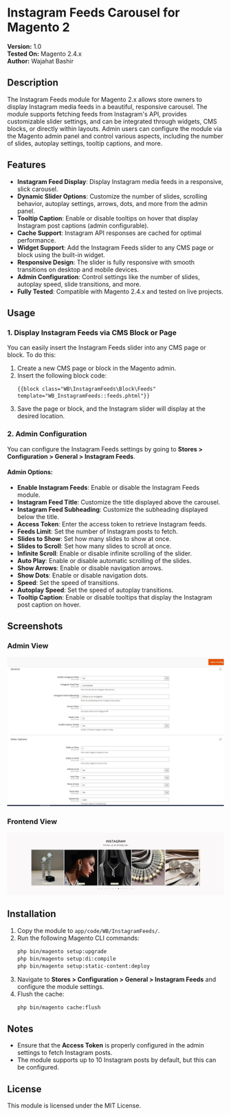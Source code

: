 # Instagram Feeds Carousel for Magento 2

**Version:** 1.0  
**Tested On:** Magento 2.4.x  
**Author:** Wajahat Bashir

## Description 

The Instagram Feeds module for Magento 2.x allows store owners to display Instagram media feeds in a beautiful, responsive carousel. The module supports fetching feeds from Instagram's API, provides customizable slider settings, and can be integrated through widgets, CMS blocks, or directly within layouts. Admin users can configure the module via the Magento admin panel and control various aspects, including the number of slides, autoplay settings, tooltip captions, and more.

## Features

- **Instagram Feed Display**: Display Instagram media feeds in a responsive, slick carousel.
- **Dynamic Slider Options**: Customize the number of slides, scrolling behavior, autoplay settings, arrows, dots, and more from the admin panel.
- **Tooltip Caption**: Enable or disable tooltips on hover that display Instagram post captions (admin configurable).
- **Cache Support**: Instagram API responses are cached for optimal performance.
- **Widget Support**: Add the Instagram Feeds slider to any CMS page or block using the built-in widget.
- **Responsive Design**: The slider is fully responsive with smooth transitions on desktop and mobile devices.
- **Admin Configuration**: Control settings like the number of slides, autoplay speed, slide transitions, and more.
- **Fully Tested**: Compatible with Magento 2.4.x and tested on live projects.


## Usage

### 1. Display Instagram Feeds via CMS Block or Page

You can easily insert the Instagram Feeds slider into any CMS page or block. To do this:
1. Create a new CMS page or block in the Magento admin.
2. Insert the following block code:
   ```
   {{block class="WB\InstagramFeeds\Block\Feeds" template="WB_InstagramFeeds::feeds.phtml"}}
   ```
3. Save the page or block, and the Instagram slider will display at the desired location.


### 2. Admin Configuration

You can configure the Instagram Feeds settings by going to **Stores > Configuration > General > Instagram Feeds**.

#### Admin Options:
- **Enable Instagram Feeds**: Enable or disable the Instagram Feeds module.
- **Instagram Feed Title**: Customize the title displayed above the carousel.
- **Instagram Feed Subheading**: Customize the subheading displayed below the title.
- **Access Token**: Enter the access token to retrieve Instagram feeds.
- **Feeds Limit**: Set the number of Instagram posts to fetch.
- **Slides to Show**: Set how many slides to show at once.
- **Slides to Scroll**: Set how many slides to scroll at once.
- **Infinite Scroll**: Enable or disable infinite scrolling of the slider.
- **Auto Play**: Enable or disable automatic scrolling of the slides.
- **Show Arrows**: Enable or disable navigation arrows.
- **Show Dots**: Enable or disable navigation dots.
- **Speed**: Set the speed of transitions.
- **Autoplay Speed**: Set the speed of autoplay transitions.
- **Tooltip Caption**: Enable or disable tooltips that display the Instagram post caption on hover.

## Screenshots

### Admin View
![Admin View](https://github.com/wajahatbashir/wajahatbashir/blob/main/images/instagram-feeds-backend.jpg)

### Frontend View
![Frontend View](https://github.com/wajahatbashir/wajahatbashir/blob/main/images/instagram-feeds-frontend.jpg)

## Installation

1. Copy the module to `app/code/WB/InstagramFeeds/`.
2. Run the following Magento CLI commands:
   ```bash
   php bin/magento setup:upgrade
   php bin/magento setup:di:compile
   php bin/magento setup:static-content:deploy
   ```
3. Navigate to **Stores > Configuration > General > Instagram Feeds** and configure the module settings.
4. Flush the cache:
   ```bash
   php bin/magento cache:flush
   ```

## Notes

- Ensure that the **Access Token** is properly configured in the admin settings to fetch Instagram posts.
- The module supports up to 10 Instagram posts by default, but this can be configured.

## License

This module is licensed under the MIT License.
